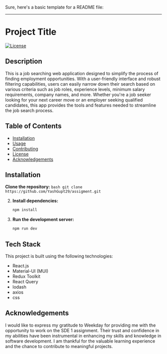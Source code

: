 Sure, here's a basic template for a README file:

---

# Project Title

[![License](https://img.shields.io/badge/license-MIT-blue.svg)](LICENSE)

## Description

This is a job searching web application designed to simplify the process of finding employment opportunities. With a user-friendly interface and robust filtering capabilities, users can easily narrow down their search based on various criteria such as job roles, experience levels, minimum salary requirements, company names, and more. Whether you're a job seeker looking for your next career move or an employer seeking qualified candidates, this app provides the tools and features needed to streamline the job search process.

## Table of Contents

- [Installation](#installation)
- [Usage](#usage)
- [Contributing](#contributing)
- [License](#license)
- [Acknowledgements](#acknowledgements)

## Installation

**Clone the repository:**
`bash
    git clone https://github.com/YashGupt29/assigment.git
    `

2. **Install dependencies:**

   ```bash
   npm install
   ```

3. **Run the development server:**
   ```bash
   npm run dev
   ```

## Tech Stack

This project is built using the following technologies:

- React.js
- Material-UI (MUI)
- Redux Toolkit
- React Query
- lodash
- axios
- css

## Acknowledgements

I would like to express my gratitude to Weekday for providing me with the opportunity to work on the SDE 1 assignment. Their trust and confidence in my abilities have been instrumental in enhancing my skills and knowledge in software development. I am thankful for the valuable learning experience and the chance to contribute to meaningful projects.
